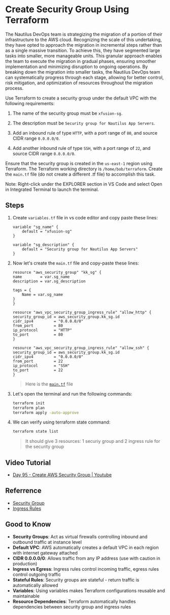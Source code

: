 # Create Security Group Using Terraform

The Nautilus DevOps team is strategizing the migration of a portion of their infrastructure to the AWS cloud. Recognizing the scale of this undertaking, they have opted to approach the migration in incremental steps rather than as a single massive transition. To achieve this, they have segmented large tasks into smaller, more manageable units. This granular approach enables the team to execute the migration in gradual phases, ensuring smoother implementation and minimizing disruption to ongoing operations. By breaking down the migration into smaller tasks, the Nautilus DevOps team can systematically progress through each stage, allowing for better control, risk mitigation, and optimization of resources throughout the migration process.

Use Terraform to create a security group under the default VPC with the following requirements:

1) The name of the security group must be `xfusion-sg`.

2) The description must be `Security group for Nautilus App Servers`.

3) Add an inbound rule of type `HTTP`, with a port range of `80`, and source CIDR range `0.0.0.0/0`.

4) Add another inbound rule of type `SSH`, with a port range of `22`, and source CIDR range `0.0.0.0/0`.

Ensure that the security group is created in the `us-east-1` region using Terraform. The Terraform working directory is `/home/bob/terraform`. Create the `main.tf` file (do not create a different .tf file) to accomplish this task.

Note: Right-click under the EXPLORER section in VS Code and select Open in Integrated Terminal to launch the terminal.

## Steps

1. Create `variables.tf` file in vs code editor and copy paste these lines:

    ```hcl
    variable "sg_name" {
        default = "xfusion-sg"
    }

    variable "sg_description" {
        default = "Security group for Nautilus App Servers"
    }
    ```

2. Now let's create the `main.tf` file and copy-paste these lines:

    ```hcl
    resource "aws_security_group" "kk_sg" {
    name        = var.sg_name
    description = var.sg_description

    tags = {
        Name = var.sg_name
    }
    }

    resource "aws_vpc_security_group_ingress_rule" "allow_http" {
    security_group_id = aws_security_group.kk_sg.id
    cidr_ipv4         = "0.0.0.0/0"
    from_port         = 80
    ip_protocol       = "HTTP"
    to_port           = 80
    }

    resource "aws_vpc_security_group_ingress_rule" "allow_ssh" {
    security_group_id = aws_security_group.kk_sg.id
    cidr_ipv4         = "0.0.0.0/0"
    from_port         = 22
    ip_protocol       = "SSH"
    to_port           = 22
    }
    ```

    > Here is the [`main.tf`](../files/terraform_aws_security_group_95.tf) file

3. Let's open the terminal and run the following commands:

    ```sh
    terraform init
    terraform plan
    terraform apply -auto-approve
    ```

4. We can verify using terraform state command:

    ```sh
    terraform state list
    ```

    > It should give 3 resources: 1 securiy group and 2 ingress rule for the security group

## Video Tutorial

- [Day 95 - Create AWS Security Group | Youtube](https://youtu.be/FbiC-V_SCT0)

## Referrence

- [Security Group](https://registry.terraform.io/providers/hashicorp/aws/latest/docs/resources/security_group)
- [Ingress Rules](https://registry.terraform.io/providers/hashicorp/aws/latest/docs/resources/vpc_security_group_ingress_rule)

## Good to Know

- **Security Groups**: Act as virtual firewalls controlling inbound and outbound traffic at instance level
- **Default VPC**: AWS automatically creates a default VPC in each region with internet gateway attached
- **CIDR 0.0.0.0/0**: Allows traffic from any IP address (use with caution in production)
- **Ingress vs Egress**: Ingress rules control incoming traffic, egress rules control outgoing traffic
- **Stateful Rules**: Security groups are stateful - return traffic is automatically allowed
- **Variables**: Using variables makes Terraform configurations reusable and maintainable
- **Resource Dependencies**: Terraform automatically handles dependencies between security group and ingress rules
